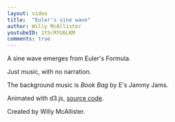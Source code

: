 ```yaml
---
layout: video
title:  "Euler's sine wave"
author: Willy McAllister
youtubeID: 1tSrRYU6LKM 
comments: true
--- 
```


A sine wave emerges from Euler's Formula. 

Just music, with no narration. 

The background music is *Book Bag* by E's Jammy Jams. 

Animated with d3.js, [source code](https://github.com/willymcallister/spinningnumbers/tree/master/_articles/d3a/eulers-sinewave-d3.html).

Created by Willy McAllister.